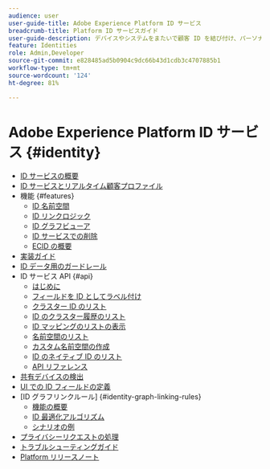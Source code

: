 ```yaml
---
audience: user
user-guide-title: Adobe Experience Platform ID サービス
breadcrumb-title: Platform ID サービスガイド
user-guide-description: デバイスやシステムをまたいで顧客 ID を結び付け、パーソナライズされたデジタルエクスペリエンスを提供します。
feature: Identities
role: Admin,Developer
source-git-commit: e828485ad5b0904c9dc66b43d1cdb3c4707885b1
workflow-type: tm+mt
source-wordcount: '124'
ht-degree: 81%

---
```



# Adobe Experience Platform ID サービス {#identity}

- [ID サービスの概要](home.md)
- [ID サービスとリアルタイム顧客プロファイル](identity-and-profile.md)
- 機能 {#features}
   - [ID 名前空間](./features/namespaces.md)
   - [ID リンクロジック](./features/identity-linking-logic.md)
   - [ID グラフビューア](./features/identity-graph-viewer.md)
   - [ID サービスでの削除](./features/deletion.md)
   - [ECID の概要](./features/ecid.md)
- [実装ガイド](implementation.md)
- [ID データ用のガードレール](guardrails.md)
- ID サービス API {#api}
   - [はじめに](api/getting-started.md)
   - [フィールドを ID としてラベル付け](api/label-identities.md)
   - [クラスター ID のリスト](api/list-cluster-identites.md)
   - [ID のクラスター履歴のリスト](api/list-cluster-history.md)
   - [ID マッピングのリストの表示](api/list-identity-mappings.md)
   - [名前空間のリスト](api/list-namespaces.md)
   - [カスタム名前空間の作成](api/create-custom-namespace.md)
   - [ID のネイティブ ID のリスト](api/list-native-id.md)
   - [API リファレンス](https://www.adobe.io/experience-platform-apis/references/identity-service)
- [共有デバイスの検出](shared-device-detection.md)
- [UI での ID フィールドの定義](label-identities.md)
- [ID グラフリンクルール] {#identity-graph-linking-rules}
   - [機能の概要](./identity-graph-linking-rules/overview.md)
   - [ID 最適化アルゴリズム](./identity-graph-linking-rules/identity-optimization-algorithm.md)
   - [シナリオの例](./identity-graph-linking-rules/example-scenarios.md)
- [プライバシーリクエストの処理](privacy.md)
- [トラブルシューティングガイド](troubleshooting-guide.md)
- [Platform リリースノート](https://experienceleague.adobe.com/en/docs/experience-platform/release-notes/latest)